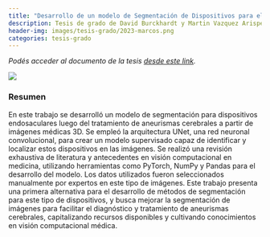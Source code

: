 ```yaml
---
title: "Desarrollo de un modelo de Segmentación de Dispositivos para el Tratamiento de Aneurismas Cerebrales a partir de Imágenes Médicas 3D"
description: Tesis de grado de David Burckhardt y Martin Vazquez Arispe, dirigida por el Dr. Ignacio Larrabide y por Romina Muñoz
header-img: images/tesis-grado/2023-marcos.png
categories: tesis-grado
---
```

*Podés acceder al documento de la tesis [desde este link](https://www.ridaa.unicen.edu.ar/items/...).*


<div class="image-post-container">
    <img src="/images/tesis-grado/....png"/>
</div>

### Resumen

En este trabajo se desarrolló un modelo de segmentación para dispositivos endosaculares luego del tratamiento de aneurismas cerebrales a partir de imágenes médicas 3D.
Se empleó la arquitectura UNet, una red neuronal convolucional, para crear un modelo supervisado capaz de identificar y localizar estos dispositivos en las imágenes. 
Se realizó una revisión exhaustiva de literatura y antecedentes en visión computacional en medicina, utilizando herramientas como PyTorch, NumPy y Pandas para el desarrollo del modelo.
Los datos utilizados fueron seleccionados manualmente por expertos en este tipo de imágenes.
Este trabajo presenta una primera alternativa para el desarrollo de métodos de segmentación para este tipo de dispositivos, y busca mejorar la segmentación de imágenes para facilitar el diagnóstico y tratamiento de aneurismas cerebrales, capitalizando recursos disponibles y cultivando conocimientos en visión computacional médica.
